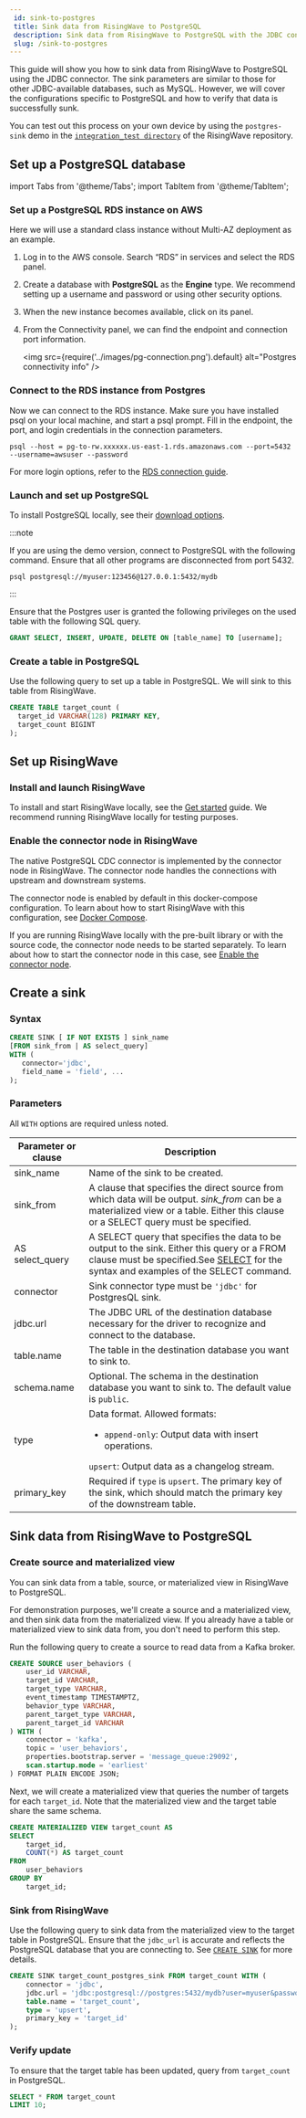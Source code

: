 ```yaml
---
 id: sink-to-postgres
 title: Sink data from RisingWave to PostgreSQL
 description: Sink data from RisingWave to PostgreSQL with the JDBC connector.
 slug: /sink-to-postgres
---
```


This guide will show you how to sink data from RisingWave to PostgreSQL using the JDBC connector. The sink parameters are similar to those for other JDBC-available databases, such as MySQL. However, we will cover the configurations specific to PostgreSQL and how to verify that data is successfully sunk.

You can test out this process on your own device by using the `postgres-sink` demo in the [`integration_test directory`](https://github.com/risingwavelabs/risingwave/tree/main/integration_tests) of the RisingWave repository.

## Set up a PostgreSQL database

import Tabs from '@theme/Tabs';
import TabItem from '@theme/TabItem';

<Tabs>
<TabItem value="AWS_rds_pg" label="AWS RDS">

### Set up a PostgreSQL RDS instance on AWS

Here we will use a standard class instance without Multi-AZ deployment as an example.

1. Log in to the AWS console. Search “RDS” in services and select the RDS panel.

2. Create a database with **PostgreSQL** as the **Engine** type. We recommend setting up a username and password or using other security options.

3. When the new instance becomes available, click on its panel.

4. From the Connectivity panel, we can find the endpoint and connection port information.

    <img
    src={require('../images/pg-connection.png').default}
    alt="Postgres connectivity info"
    />

### Connect to the RDS instance from Postgres

Now we can connect to the RDS instance. Make sure you have installed psql on your local machine, and start a psql prompt. Fill in the endpoint, the port, and login credentials in the connection parameters.

```terminal
psql --host = pg-to-rw.xxxxxx.us-east-1.rds.amazonaws.com --port=5432 --username=awsuser --password 
```

For more login options, refer to the [RDS connection guide](https://docs.aws.amazon.com/AmazonRDS/latest/UserGuide/USER_ConnectToPostgreSQLInstance.html).

</TabItem>
<TabItem value="pg_self_hosted" label="Self-hosted" default>

### Launch and set up PostgreSQL

To install PostgreSQL locally, see their [download options](https://www.postgresql.org/download/).

:::note

If you are using the demo version, connect to PostgreSQL with the following command. Ensure that all other programs are disconnected from port 5432.

```terminal
psql postgresql://myuser:123456@127.0.0.1:5432/mydb
```

:::

Ensure that the Postgres user is granted the following privileges on the used table with the following SQL query.

```sql
GRANT SELECT, INSERT, UPDATE, DELETE ON [table_name] TO [username];
```

</TabItem>
</Tabs>

### Create a table in PostgreSQL

Use the following query to set up a table in PostgreSQL. We will sink to this table from RisingWave.

```sql
CREATE TABLE target_count (
  target_id VARCHAR(128) PRIMARY KEY,
  target_count BIGINT
);
```

## Set up RisingWave

### Install and launch RisingWave

To install and start RisingWave locally, see the [Get started](/get-started.md) guide. We recommend running RisingWave locally for testing purposes.

### Enable the connector node in RisingWave

The native PostgreSQL CDC connector is implemented by the connector node in RisingWave. The connector node handles the connections with upstream and downstream systems.

The connector node is enabled by default in this docker-compose configuration. To learn about how to start RisingWave with this configuration, see [Docker Compose](/deploy/risingwave-trial.md/?method=docker-compose).

If you are running RisingWave locally with the pre-built library or with the source code, the connector node needs to be started separately. To learn about how to start the connector node in this case, see [Enable the connector node](/deploy/risingwave-trial.md/?method=binaries#optional-enable-the-connector-node).

## Create a sink​

### Syntax​

```sql
CREATE SINK [ IF NOT EXISTS ] sink_name
[FROM sink_from | AS select_query]
WITH (
   connector='jdbc',
   field_name = 'field', ...
);
```

### Parameters​

All `WITH` options are required unless noted.

|Parameter or clause|Description|
|---|---|
|sink_name| Name of the sink to be created.|
|sink_from| A clause that specifies the direct source from which data will be output. *sink_from* can be a materialized view or a table. Either this clause or a SELECT query must be specified.|
|AS select_query| A SELECT query that specifies the data to be output to the sink. Either this query or a FROM clause must be specified.See [SELECT](/sql/commands/sql-select.md) for the syntax and examples of the SELECT command.|
|connector| Sink connector type must be `'jdbc'` for PostgresQL sink. |
|jdbc.url | The JDBC URL of the destination database necessary for the driver to recognize and connect to the database. |
|table.name | The table in the destination database you want to sink to. |
|schema.name | Optional. The schema in the destination database you want to sink to. The default value is `public`. |
|type| Data format. Allowed formats:<ul><li> `append-only`: Output data with insert operations.</li></ul> `upsert`: Output data as a changelog stream. |
|primary_key| Required if `type` is `upsert`. The primary key of the sink, which should match the primary key of the downstream table. |

## Sink data from RisingWave to PostgreSQL

### Create source and materialized view

You can sink data from a table, source, or materialized view in RisingWave to PostgreSQL.

For demonstration purposes, we'll create a source and a materialized view, and then sink data from the materialized view. If you already have a table or materialized view to sink data from, you don't need to perform this step.

Run the following query to create a source to read data from a Kafka broker.

```sql
CREATE SOURCE user_behaviors (
    user_id VARCHAR,
    target_id VARCHAR,
    target_type VARCHAR,
    event_timestamp TIMESTAMPTZ,
    behavior_type VARCHAR,
    parent_target_type VARCHAR,
    parent_target_id VARCHAR
) WITH (
    connector = 'kafka',
    topic = 'user_behaviors',
    properties.bootstrap.server = 'message_queue:29092',
    scan.startup.mode = 'earliest'
) FORMAT PLAIN ENCODE JSON;
```

Next, we will create a materialized view that queries the number of targets for each `target_id`. Note that the materialized view and the target table share the same schema.

```sql
CREATE MATERIALIZED VIEW target_count AS
SELECT
    target_id,
    COUNT(*) AS target_count
FROM
    user_behaviors
GROUP BY
    target_id;
```

### Sink from RisingWave

Use the following query to sink data from the materialized view to the target table in PostgreSQL. Ensure that the `jdbc_url` is accurate and reflects the PostgreSQL database that you are connecting to. See [`CREATE SINK`](/sql/commands/sql-create-sink.md) for more details.

```sql
CREATE SINK target_count_postgres_sink FROM target_count WITH (
    connector = 'jdbc',
    jdbc.url = 'jdbc:postgresql://postgres:5432/mydb?user=myuser&password=123456',
    table.name = 'target_count',
    type = 'upsert',
    primary_key = 'target_id'
);
```

### Verify update

To ensure that the target table has been updated, query from `target_count` in PostgreSQL.

```sql
SELECT * FROM target_count
LIMIT 10;
```

